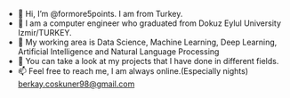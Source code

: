 - 👋 Hi, I’m @formore5points. I am from Turkey.
- 👀 I am a computer engineer who graduated from Dokuz Eylul University Izmir/TURKEY.
- 🌱 My working area is Data Science, Machine Learning, Deep Learning, Artificial Intelligence and Natural Language Processing
- 💞️ You can take a look at my projects that I have done in different fields.
- 📫 Feel free to reach me, I am always online.(Especially nights) berkay.coskuner98@gmail.com

<!---
formore5points/formore5points is a ✨ special ✨ repository because its `README.md` (this file) appears on your GitHub profile.
You can click the Preview link to take a look at your changes.
--->
